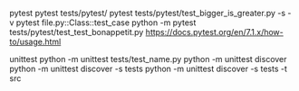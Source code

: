 pytest
pytest tests/pytest/
pytest tests/pytest/test_bigger_is_greater.py -s -v
pytest file.py::Class::test_case
python -m pytest tests/pytest/test_test_bonappetit.py
https://docs.pytest.org/en/7.1.x/how-to/usage.html

unittest
python -m unittest tests/test_name.py
python -m unittest discover
python -m unittest discover -s tests
python -m unittest discover -s tests -t src